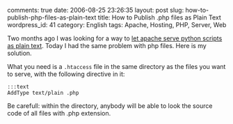 comments: true
date: 2006-08-25 23:26:35
layout: post
slug: how-to-publish-php-files-as-plain-text
title: How to Publish .php files as Plain Text
wordpress_id: 41
category: English
tags: Apache, Hosting, PHP, Server, Web

Two months ago I was looking for a way to [let apache serve python scripts as plain text](http://kevin.deldycke.com/2006/05/how-to-localy-disable-python-cgi/). Today I had the same problem with php files. Here is my solution.

What you need is a `.htaccess` file in the same directory as the files you want to serve, with the following directive in it:

    :::text
    AddType text/plain .php

Be carefull: within the directory, anybody will be able to look the source code of all files with .php extension.
